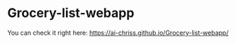 # Grocery-list-webapp

You can check it right here: https://ai-chriss.github.io/Grocery-list-webapp/
